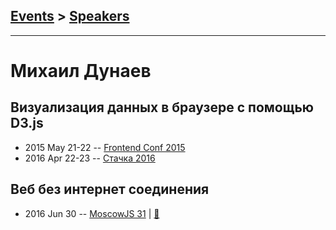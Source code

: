 ## [Events](../README.md) > [Speakers](../speakers.md)
---

# Михаил Дунаев

## Визуализация данных в браузере с помощью D3.js
- 2015 May 21-22 -- [Frontend Conf 2015](https://www.youtube.com/watch?v=cs4Qjo7-HcI)    
- 2016 Apr 22-23 -- [Стачка 2016](https://www.youtube.com/watch?v=mpCvE8lhFnw&list=PL8EJzNcJZNp19Edpjwv-8eHWdm3RpLsNI&index=9&t=0s)    
## Веб без интернет соединения
- 2016 Jun 30 -- [MoscowJS 31](https://www.youtube.com/watch?v=QAVNsSAI6nk)  | [:notebook:](http://www.slideshare.net/moscowjs/moscowjs-31)  
